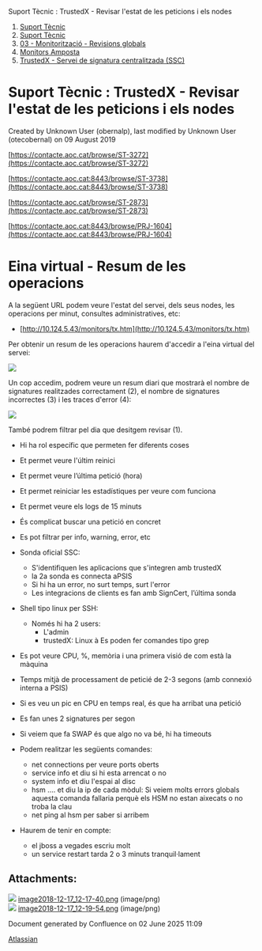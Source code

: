 Suport Tècnic : TrustedX - Revisar l'estat de les peticions i els nodes  

1.  [Suport Tècnic](index.md)
2.  [Suport Tècnic](13893782.md)
3.  [03 - Monitorització - Revisions globals](26313327.md)
4.  [Monitors Amposta](Monitors-Amposta_26313332.md)
5.  [TrustedX - Servei de signatura centralitzada (SSC)](26313397.md)

Suport Tècnic : TrustedX - Revisar l'estat de les peticions i els nodes
=======================================================================

Created by Unknown User (obernalp), last modified by Unknown User (otecobernal) on 09 August 2019

[https://contacte.aoc.cat/browse/ST-3272](https://contacte.aoc.cat/browse/ST-3272)

[https://contacte.aoc.cat:8443/browse/ST-3738](https://contacte.aoc.cat:8443/browse/ST-3738)

[https://contacte.aoc.cat/browse/ST-2873](https://contacte.aoc.cat/browse/ST-2873)

[https://contacte.aoc.cat:8443/browse/PRJ-1604](https://contacte.aoc.cat:8443/browse/PRJ-1604)

Eina virtual - Resum de les operacions
======================================

A la següent URL podem veure l'estat del servei, dels seus nodes, les operacions per minut, consultes administratives, etc:

*   [http://10.124.5.43/monitors/tx.htm](http://10.124.5.43/monitors/tx.htm)

  

Per obtenir un resum de les operacions haurem d'accedir a l'eina virtual del servei:

![](attachments/26313401/26315319.png)

Un cop accedim, podrem veure un resum diari que mostrarà el nombre de signatures realitzades correctament (2), el nombre de signatures incorrectes (3) i les traces d'error (4):

![](attachments/26313401/26315317.png)

També podrem filtrar pel dia que desitgem revisar (1).

  

*   Hi ha rol específic que permeten fer diferents coses
*   Et permet veure l'últim reinici
*   Et permet veure l’última petició (hora)
*   Et permet reiniciar les estadístiques per veure com funciona
*   Et permet veure els logs de 15 minuts
*   És complicat buscar una petició en concret
*   Es pot filtrar per info, warning, error, etc

*   Sonda oficial SSC:
    *   S'identifiquen les aplicacions que s'integren amb trustedX
    *   la 2a sonda es connecta aPSIS
    *   Si hi ha un error, no surt temps, surt l'error
    *   Les integracions de clients es fan amb SignCert, l’última sonda

*   Shell tipo linux per SSH:
    *   Només hi ha 2 users:
        *   L'admin
        *   trustedX: Linux à Es poden fer comandes tipo grep
*   Es pot veure CPU, %, memòria i una primera visió de com està la màquina
*   Temps mitjà de processament de peticié de 2-3 segons (amb connexió interna a PSIS)
*   Si es veu un pic en CPU en temps real, és que ha arribat una petició
*   Es fan unes 2 signatures per segon
*   Si veiem que fa SWAP és que algo no va bé, hi ha timeouts
*   Podem realitzar les següents comandes:
    *   net connections per veure ports oberts
    *   service info et diu si hi esta arrencat o no
    *   system info et diu l'espai al disc
    *   hsm .... et diu la ip de cada mòdul: Si veiem molts errors globals aquesta comanda fallaria perquè els HSM no estan aixecats o no troba la clau
    *   net ping al hsm per saber si arribem
*   Haurem de tenir en compte:
    *   el jboss a vegades escriu molt
    *   un service restart tarda 2 o 3 minuts tranquil·lament

Attachments:
------------

![](images/icons/bullet_blue.gif) [image2018-12-17\_12-17-40.png](attachments/26313401/26315319.png) (image/png)  
![](images/icons/bullet_blue.gif) [image2018-12-17\_12-19-54.png](attachments/26313401/26315317.png) (image/png)  

Document generated by Confluence on 02 June 2025 11:09

[Atlassian](http://www.atlassian.com/)